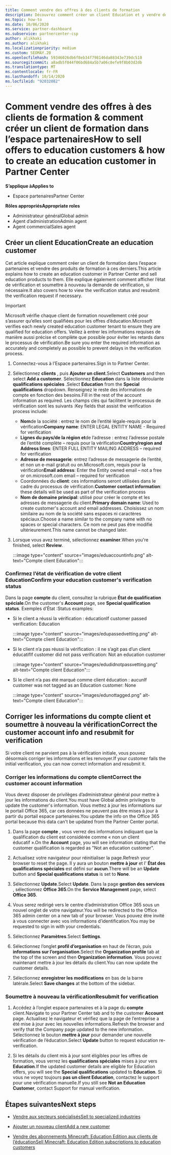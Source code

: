 ```yaml
---
title: Comment vendre des offres à des clients de formation
description: Découvrez comment créer un client Education et y vendre des offres dans l’espace partenaires.
ms.topic: how-to
ms.date: 10/06/2020
ms.service: partner-dashboard
ms.subservice: partnercenter-csp
author: alikhaki
ms.author: alikhaki
ms.localizationpriority: medium
ms.custom: SEOMAY.20
ms.openlocfilehash: 59346026db6f8eb34f798146da88343e739dc510
ms.sourcegitcommit: a8adb5f044f06bd684a5b7a06c8efe9f8b03d2db
ms.translationtype: MT
ms.contentlocale: fr-FR
ms.lasthandoff: 10/14/2020
ms.locfileid: "92032082"
---
```

# <a name="how-to-sell-offers-to-education-customers--how-to-create-an-education-customer-in-partner-center"></a><span data-ttu-id="adbb8-103">Comment vendre des offres à des clients de formation & comment créer un client de formation dans l’espace partenaires</span><span class="sxs-lookup"><span data-stu-id="adbb8-103">How to sell offers to education customers & how to create an education customer in Partner Center</span></span>

<span data-ttu-id="adbb8-104">**S’applique à**</span><span class="sxs-lookup"><span data-stu-id="adbb8-104">**Applies to**</span></span>

- <span data-ttu-id="adbb8-105">Espace partenaires</span><span class="sxs-lookup"><span data-stu-id="adbb8-105">Partner Center</span></span>

<span data-ttu-id="adbb8-106">**Rôles appropriés**</span><span class="sxs-lookup"><span data-stu-id="adbb8-106">**Appropriate roles**</span></span>

- <span data-ttu-id="adbb8-107">Administrateur général</span><span class="sxs-lookup"><span data-stu-id="adbb8-107">Global admin</span></span>
- <span data-ttu-id="adbb8-108">Agent d’administration</span><span class="sxs-lookup"><span data-stu-id="adbb8-108">Admin agent</span></span>
- <span data-ttu-id="adbb8-109">Agent commercial</span><span class="sxs-lookup"><span data-stu-id="adbb8-109">Sales agent</span></span>

## <a name="create-an-education-customer"></a><span data-ttu-id="adbb8-110">Créer un client Education</span><span class="sxs-lookup"><span data-stu-id="adbb8-110">Create an education customer</span></span>

<span data-ttu-id="adbb8-111">Cet article explique comment créer un client de formation dans l’espace partenaires et vendre des produits de formation à ces derniers.</span><span class="sxs-lookup"><span data-stu-id="adbb8-111">This article explains how to create an education customer in Partner Center and sell education products to them.</span></span> <span data-ttu-id="adbb8-112">Elle explique également comment afficher l’état de vérification et soumettre à nouveau la demande de vérification, si nécessaire.</span><span class="sxs-lookup"><span data-stu-id="adbb8-112">It also covers how to view the verification status and resubmit the verification request if necessary.</span></span>

> [!IMPORTANT]
> <span data-ttu-id="adbb8-113">Microsoft vérifie chaque client de formation nouvellement créé pour s’assurer qu’elles sont qualifiées pour les offres d’éducation.</span><span class="sxs-lookup"><span data-stu-id="adbb8-113">Microsoft verifies each newly created education customer tenant to ensure they are qualified for education offers.</span></span>  <span data-ttu-id="adbb8-114">Veillez à entrer les informations requises de manière aussi précise et complète que possible pour éviter les retards dans le processus de vérification.</span><span class="sxs-lookup"><span data-stu-id="adbb8-114">Be sure you enter the required information as accurately and completely as possible to prevent delays in the verification process.</span></span>

1. <span data-ttu-id="adbb8-115">Connectez-vous à l’Espace partenaires.</span><span class="sxs-lookup"><span data-stu-id="adbb8-115">Sign in to Partner Center.</span></span>

2. <span data-ttu-id="adbb8-116">Sélectionnez **clients** , puis **Ajouter un client**.</span><span class="sxs-lookup"><span data-stu-id="adbb8-116">Select **Customers** and then select **Add a customer**.</span></span> <span data-ttu-id="adbb8-117">Sélectionnez **Education** dans la liste déroulante **qualifications spéciales** .</span><span class="sxs-lookup"><span data-stu-id="adbb8-117">Select **Education** from the **Special qualifications** dropdown.</span></span>  <span data-ttu-id="adbb8-118">Renseignez le reste des informations de compte en fonction des besoins.</span><span class="sxs-lookup"><span data-stu-id="adbb8-118">Fill in the rest of the account information as required.</span></span>  <span data-ttu-id="adbb8-119">Les champs clés qui facilitent le processus de vérification sont les suivants :</span><span class="sxs-lookup"><span data-stu-id="adbb8-119">Key fields that assist the verification process include:</span></span>

   - <span data-ttu-id="adbb8-120">**Nom**de la société : entrez le nom de l’entité légale-requis pour la vérification</span><span class="sxs-lookup"><span data-stu-id="adbb8-120">**Company name**: ENTER LEGAL ENTITY NAME - Required for verification</span></span>
   - <span data-ttu-id="adbb8-121">**Lignes du pays/de la région et**de l’adresse : entrez l’adresse postale de l’entité complète – requis pour la vérification</span><span class="sxs-lookup"><span data-stu-id="adbb8-121">**Country/region and Address lines**: ENTER FULL ENTITY MAILING ADDRESS – required for verification</span></span>
   - <span data-ttu-id="adbb8-122">**Adresse de messagerie**: entrez l’adresse de messagerie de l’entité, et non un e-mail gratuit ou on.Microsoft.com, requis pour la vérification</span><span class="sxs-lookup"><span data-stu-id="adbb8-122">**Email address**:  Enter the Entity owned email – not a free or on.microsoft.com email – required for verification</span></span>
   - <span data-ttu-id="adbb8-123">Coordonnées du **client**: ces informations seront utilisées dans le cadre du processus de vérification.</span><span class="sxs-lookup"><span data-stu-id="adbb8-123">**Customer contact information**: these details will be used as part of the verification process</span></span>
   - <span data-ttu-id="adbb8-124">**Nom de domaine principal**: utilisé pour créer le compte et les adresses de messagerie du client.</span><span class="sxs-lookup"><span data-stu-id="adbb8-124">**Primary domain name**:  Used to create customer's account and email addresses.</span></span>  <span data-ttu-id="adbb8-125">Choisissez un nom similaire au nom de la société sans espaces ni caractères spéciaux.</span><span class="sxs-lookup"><span data-stu-id="adbb8-125">Choose a name similar to the company name with no spaces or special characters.</span></span>  <span data-ttu-id="adbb8-126">Ce nom ne peut pas être modifié ultérieurement.</span><span class="sxs-lookup"><span data-stu-id="adbb8-126">This name cannot be changed later.</span></span>

3. <span data-ttu-id="adbb8-127">Lorsque vous avez terminé, sélectionnez **examiner**.</span><span class="sxs-lookup"><span data-stu-id="adbb8-127">When you're finished, select **Review**.</span></span>

   :::image type="content" source="images/eduaccountinfo.png" alt-text="Compte client Education":::

### <a name="confirm-your-education-customers-verification-status"></a><span data-ttu-id="adbb8-129">Confirmez l’état de vérification de votre client Education</span><span class="sxs-lookup"><span data-stu-id="adbb8-129">Confirm your education customer's verification status</span></span>

<span data-ttu-id="adbb8-130">Dans la page **compte** du client, consultez la rubrique **État de qualification spéciale**.</span><span class="sxs-lookup"><span data-stu-id="adbb8-130">On the customer's **Account** page, see **Special qualification status**.</span></span>
<span data-ttu-id="adbb8-131">Exemples d’État :</span><span class="sxs-lookup"><span data-stu-id="adbb8-131">Status examples:</span></span>

- <span data-ttu-id="adbb8-132">Si le client a réussi la vérification : éducation</span><span class="sxs-lookup"><span data-stu-id="adbb8-132">If customer passed verification:  Education</span></span>

   :::image type="content" source="images/edupassedvetting.png" alt-text="Compte client Education":::

- <span data-ttu-id="adbb8-134">Si le client n’a pas réussi la vérification : il ne s’agit pas d’un client éducatif</span><span class="sxs-lookup"><span data-stu-id="adbb8-134">If customer did not pass verification:  Not an education customer</span></span>

   :::image type="content" source="images/edudidnotpassvetting.png" alt-text="Compte client Education":::

- <span data-ttu-id="adbb8-136">Si le client n’a pas été marqué comme client éducation : aucun</span><span class="sxs-lookup"><span data-stu-id="adbb8-136">If customer was not tagged as an Education customer:  None</span></span>

   :::image type="content" source="images/edunottagged.png" alt-text="Compte client Education":::

## <a name="correct-the-customer-account-info-and-resubmit-for-verification"></a><span data-ttu-id="adbb8-138">Corriger les informations du compte client et soumettre à nouveau la vérification</span><span class="sxs-lookup"><span data-stu-id="adbb8-138">Correct the customer account info and resubmit for verification</span></span>

<span data-ttu-id="adbb8-139">Si votre client ne parvient pas à la vérification initiale, vous pouvez désormais corriger les informations et les renvoyer.</span><span class="sxs-lookup"><span data-stu-id="adbb8-139">If your customer fails the initial verification, you can now correct information and resubmit it.</span></span>

### <a name="correct-the-customer-account-information"></a><span data-ttu-id="adbb8-140">Corriger les informations du compte client</span><span class="sxs-lookup"><span data-stu-id="adbb8-140">Correct the customer account information</span></span>

<span data-ttu-id="adbb8-141">Vous devez disposer de privilèges d’administrateur général pour mettre à jour les informations du client.</span><span class="sxs-lookup"><span data-stu-id="adbb8-141">You must have Global admin privileges to update the customer's information.</span></span> <span data-ttu-id="adbb8-142">Vous mettez à jour les informations sur le portail Office 365, car ces données ne peuvent pas être mises à jour à partir du portail espace partenaires.</span><span class="sxs-lookup"><span data-stu-id="adbb8-142">You update the info on the Office 365 portal because this data can't be updated from the Partner Center portal.</span></span>

1. <span data-ttu-id="adbb8-143">Dans la page **compte** , vous verrez des informations indiquant que la qualification du client est considérée comme « non un client éducatif ».</span><span class="sxs-lookup"><span data-stu-id="adbb8-143">On the **Account** page, you will see information stating that the customer qualification is regarded as "Not an education customer".</span></span>

2. <span data-ttu-id="adbb8-144">Actualisez votre navigateur pour réinitialiser la page.</span><span class="sxs-lookup"><span data-stu-id="adbb8-144">Refresh your browser to reset the page.</span></span> <span data-ttu-id="adbb8-145">Il y aura un bouton **mettre à jour** et l' **État des qualifications spéciales** est défini sur **aucun**.</span><span class="sxs-lookup"><span data-stu-id="adbb8-145">There will be an **Update** button and **Special qualifications status** is set to **None**.</span></span>

3. <span data-ttu-id="adbb8-146">Sélectionnez **Update**.</span><span class="sxs-lookup"><span data-stu-id="adbb8-146">Select **Update**.</span></span> <span data-ttu-id="adbb8-147">Dans la page **gestion des services** , sélectionnez **Office 365**.</span><span class="sxs-lookup"><span data-stu-id="adbb8-147">On the **Service Management** page, select **Office 365**.</span></span>

4. <span data-ttu-id="adbb8-148">Vous serez redirigé vers le centre d’administration Office 365 sous un nouvel onglet de votre navigateur.</span><span class="sxs-lookup"><span data-stu-id="adbb8-148">You will be redirected to the Office 365 admin center on a new tab of your browser.</span></span> <span data-ttu-id="adbb8-149">Vous pouvez être invité à vous connecter avec vos informations d’identification.</span><span class="sxs-lookup"><span data-stu-id="adbb8-149">You may be requested to sign in with your credentials.</span></span>

5. <span data-ttu-id="adbb8-150">Sélectionnez **Paramètres**.</span><span class="sxs-lookup"><span data-stu-id="adbb8-150">Select **Settings**.</span></span>

6. <span data-ttu-id="adbb8-151">Sélectionnez l’onglet **profil d’organisation** en haut de l’écran, puis **informations sur l’organisation**.</span><span class="sxs-lookup"><span data-stu-id="adbb8-151">Select the **Organization profile** tab at the top of the screen and then **Organization information**.</span></span> <span data-ttu-id="adbb8-152">Vous pouvez maintenant mettre à jour les détails du client.</span><span class="sxs-lookup"><span data-stu-id="adbb8-152">You can now update the customer details.</span></span>

7. <span data-ttu-id="adbb8-153">Sélectionnez **enregistrer les modifications** en bas de la barre latérale.</span><span class="sxs-lookup"><span data-stu-id="adbb8-153">Select **Save changes** at the bottom of the sidebar.</span></span>  

### <a name="resubmit-for-verification"></a><span data-ttu-id="adbb8-154">Soumettre à nouveau la vérification</span><span class="sxs-lookup"><span data-stu-id="adbb8-154">Resubmit for verification</span></span>

1. <span data-ttu-id="adbb8-155">Accédez à l’onglet espace partenaires et à la page du **compte** client.</span><span class="sxs-lookup"><span data-stu-id="adbb8-155">Navigate to your Partner Center tab and to the customer **Account** page.</span></span> <span data-ttu-id="adbb8-156">Actualisez le navigateur et vérifiez que la page de l’entreprise a été mise à jour avec les nouvelles informations.</span><span class="sxs-lookup"><span data-stu-id="adbb8-156">Refresh the browser and verify that the Company page updated to the new information.</span></span> <span data-ttu-id="adbb8-157">Sélectionnez le bouton **mettre à jour** pour demander une nouvelle vérification de l’éducation.</span><span class="sxs-lookup"><span data-stu-id="adbb8-157">Select **Update** button to request education re-verification.</span></span>

2. <span data-ttu-id="adbb8-158">Si les détails du client mis à jour sont éligibles pour les offres de formation, vous verrez les **qualifications spéciales** mises à jour vers **Education**.</span><span class="sxs-lookup"><span data-stu-id="adbb8-158">If the updated customer details are eligible for Education offers, you will see the **Special qualifications** updated to **Education**.</span></span> <span data-ttu-id="adbb8-159">Si vous ne voyez toujours **pas un client Education**, contactez le support pour une vérification manuelle.</span><span class="sxs-lookup"><span data-stu-id="adbb8-159">If you still see **Not an Education Customer**, contact Support for manual verification.</span></span>

## <a name="next-steps"></a><span data-ttu-id="adbb8-160">Étapes suivantes</span><span class="sxs-lookup"><span data-stu-id="adbb8-160">Next steps</span></span>

- [<span data-ttu-id="adbb8-161">Vendre aux secteurs spécialisés</span><span class="sxs-lookup"><span data-stu-id="adbb8-161">Sell to specialized industries</span></span>](get-special-pricing-for-offers.md)

- [<span data-ttu-id="adbb8-162">Ajouter un nouveau client</span><span class="sxs-lookup"><span data-stu-id="adbb8-162">Add a new customer</span></span>](add-a-new-customer.md)

- [<span data-ttu-id="adbb8-163">Vendre des abonnements Minecraft: Education Edition aux clients de l’éducation</span><span class="sxs-lookup"><span data-stu-id="adbb8-163">Sell Minecraft: Education Edition subscriptions to education customers</span></span>](minecraft-subscriptions.md)
